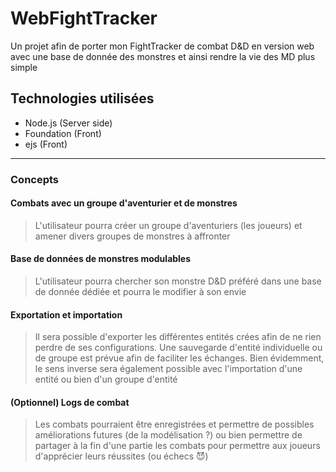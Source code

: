 # WebFightTracker
Un projet afin de porter mon FightTracker de combat D&amp;D en version web avec une base de donnée des monstres et ainsi rendre la vie des MD plus simple

## Technologies utilisées

- Node.js (Server side)
- Foundation (Front)
- ejs (Front)

---

### Concepts

#### Combats avec un groupe d'aventurier et de monstres

> L'utilisateur pourra créer un groupe d'aventuriers (les joueurs) et amener divers groupes de monstres à affronter

#### Base de données de monstres modulables

> L'utilisateur pourra chercher son monstre D&D préféré dans une base de donnée dédiée et pourra le modifier à son envie

#### Exportation et importation

> Il sera possible d'exporter les différentes entités crées afin de ne rien perdre de ses configurations. Une sauvegarde d'entité individuelle ou de groupe est prévue afin de faciliter les échanges.
> Bien évidemment, le sens inverse sera également possible avec l'importation d'une entité ou bien d'un groupe d'entité

#### (Optionnel) Logs de combat

> Les combats pourraient être enregistrées et permettre de possibles améliorations futures (de la modélisation ?) ou bien permettre de partager à la fin d'une partie les combats pour permettre aux joueurs d'apprécier leurs réussites (ou échecs 😈)

[](https://medium.com/@yetundeade/how-to-build-a-simple-website-using-node-js-express-js-and-ejs-1cd197bf9161)

